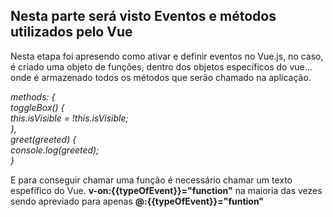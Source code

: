 ## Nesta parte será visto Eventos e métodos utilizados pelo Vue

Nesta etapa foi apresendo como ativar e definir eventos no Vue.js, no caso, é criado uma objeto de funções, dentro dos
objetos específicos do vue... onde é armazenado todos os métodos que serão chamado na aplicação.

*methods: {\
    toggleBox() {\
        this.isVisible = !this.isVisible;\
    },\
    greet(greeted) {\
        console.log(greeted);\
    }*

E para conseguir chamar uma função é necessário chamar um texto espefífico do Vue. **v-on:{{typeOfEvent}}="function"**
na maioria das vezes sendo apreviado para apenas **@:{{typeOfEvent}}="funtion"**

